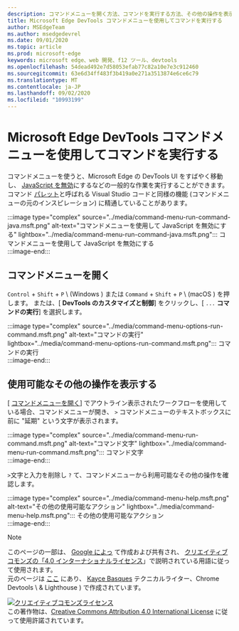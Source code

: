 ```yaml
---
description: コマンドメニューを開く方法、コマンドを実行する方法、その他の操作を表示する方法に関するガイド。
title: Microsoft Edge DevTools コマンドメニューを使用してコマンドを実行する
author: MSEdgeTeam
ms.author: msedgedevrel
ms.date: 09/01/2020
ms.topic: article
ms.prod: microsoft-edge
keywords: microsoft edge、web 開発、f12 ツール、devtools
ms.openlocfilehash: 54dead492e7d58053efab77c82a10e7e3c912460
ms.sourcegitcommit: 63e6d34ff483f3b419a0e271a3513874e6ce6c79
ms.translationtype: MT
ms.contentlocale: ja-JP
ms.lasthandoff: 09/02/2020
ms.locfileid: "10993199"
---
```

<!-- Copyright Kayce Basques 

   Licensed under the Apache License, Version 2.0 (the "License");
   you may not use this file except in compliance with the License.
   You may obtain a copy of the License at

       https://www.apache.org/licenses/LICENSE-2.0

   Unless required by applicable law or agreed to in writing, software
   distributed under the License is distributed on an "AS IS" BASIS,
   WITHOUT WARRANTIES OR CONDITIONS OF ANY KIND, either express or implied.
   See the License for the specific language governing permissions and
   limitations under the License.  -->  





# Microsoft Edge DevTools コマンドメニューを使用してコマンドを実行する   

  

コマンドメニューを使うと、Microsoft Edge の DevTools UI をすばやく移動し、 [JavaScript を無効][JavascriptDisable]にするなどの一般的な作業を実行することができます。  コマンド [パレット][VisualStudioCodeUICommandPalette]と呼ばれる Visual Studio コードと同様の機能 (コマンドメニューの元のインスピレーション) に精通していることがあります。  

:::image type="complex" source="../media/command-menu-run-command-java.msft.png" alt-text="コマンドメニューを使用して JavaScript を無効にする" lightbox="../media/command-menu-run-command-java.msft.png":::
   コマンドメニューを使用して JavaScript を無効にする  
:::image-end:::  

## コマンドメニューを開く   

`Control` + `Shift` + `P` \ (Windows \) または `Command` + `Shift` + `P` \ (macOS \) を押します。 または、[ **DevTools のカスタマイズと制御**] をクリックし、[ `...` **コマンドの実行**] を選択します。  

:::image type="complex" source="../media/command-menu-options-run-command.msft.png" alt-text="コマンドの実行" lightbox="../media/command-menu-options-run-command.msft.png":::
   コマンドの実行  
:::image-end:::  

## 使用可能なその他の操作を表示する   

[ [コマンドメニューを開く](#open-the-command-menu)] でアウトライン表示されたワークフローを使用している場合、コマンドメニューが開き、 `>` コマンドメニューのテキストボックスに前に "延期" という文字が表示されます。  

:::image type="complex" source="../media/command-menu-run-command.msft.png" alt-text="コマンド文字" lightbox="../media/command-menu-run-command.msft.png":::
   コマンド文字  
:::image-end:::  

`>`文字と入力を削除し `?` て、コマンドメニューから利用可能なその他の操作を確認します。  

:::image type="complex" source="../media/command-menu-help.msft.png" alt-text="その他の使用可能なアクション" lightbox="../media/command-menu-help.msft.png":::
   その他の使用可能なアクション  
:::image-end:::  

 



<!-- links -->  

[JavascriptDisable]: ../javascript/disable.md "Microsoft Edge DevTools で JavaScript を無効にする |Microsoft ドキュメント"  

[VisualStudioCodeUICommandPalette]: https://code.visualstudio.com/docs/getstarted/userinterface#_command-palette "コマンドパレット-Visual Studio コード UI"  

> [!NOTE]
> このページの一部は、 [Google によっ][GoogleSitePolicies] て作成および共有され、 [クリエイティブコモンズの「4.0 インターナショナルライセンス][CCA4IL]」で説明されている用語に従って使用されます。  
> 元のページは [ここ](https://developers.google.com/web/tools/chrome-devtools/command-menu/index) にあり、 [Kayce Basques][KayceBasques] テクニカルライター、Chrome Devtools \ & Lighthouse \) で作成されています。  

[![クリエイティブコモンズライセンス][CCby4Image]][CCA4IL]  
この著作物は、[Creative Commons Attribution 4.0 International License][CCA4IL] に従って使用許諾されています。  

[CCA4IL]: https://creativecommons.org/licenses/by/4.0  
[CCby4Image]: https://i.creativecommons.org/l/by/4.0/88x31.png  
[GoogleSitePolicies]: https://developers.google.com/terms/site-policies  
[KayceBasques]: https://developers.google.com/web/resources/contributors/kaycebasques  
